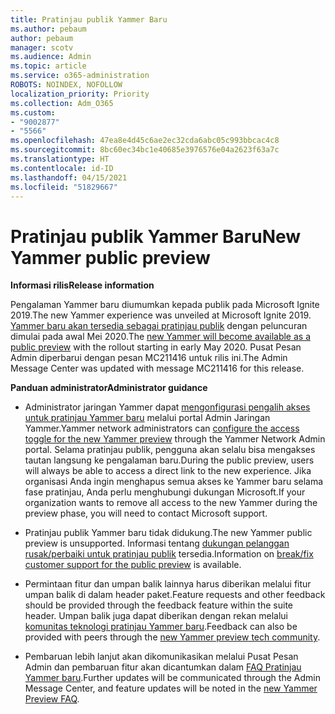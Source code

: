 ```yaml
---
title: Pratinjau publik Yammer Baru
ms.author: pebaum
author: pebaum
manager: scotv
ms.audience: Admin
ms.topic: article
ms.service: o365-administration
ROBOTS: NOINDEX, NOFOLLOW
localization_priority: Priority
ms.collection: Adm_O365
ms.custom:
- "9002877"
- "5566"
ms.openlocfilehash: 47ea8e4d45c6ae2ec32cda6abc05c993bbcac4c8
ms.sourcegitcommit: 8bc60ec34bc1e40685e3976576e04a2623f63a7c
ms.translationtype: HT
ms.contentlocale: id-ID
ms.lasthandoff: 04/15/2021
ms.locfileid: "51829667"
---
```

# <a name="new-yammer-public-preview"></a><span data-ttu-id="abce6-102">Pratinjau publik Yammer Baru</span><span class="sxs-lookup"><span data-stu-id="abce6-102">New Yammer public preview</span></span>

<span data-ttu-id="abce6-103">**Informasi rilis**</span><span class="sxs-lookup"><span data-stu-id="abce6-103">**Release information**</span></span>

<span data-ttu-id="abce6-104">Pengalaman Yammer baru diumumkan kepada publik pada Microsoft Ignite 2019.</span><span class="sxs-lookup"><span data-stu-id="abce6-104">The new Yammer experience was unveiled at Microsoft Ignite 2019.</span></span> <span data-ttu-id="abce6-105">[Yammer baru akan tersedia sebagai pratinjau publik](https://docs.microsoft.com/yammer/get-started-with-yammer/newyammer-faq) dengan peluncuran dimulai pada awal Mei 2020.</span><span class="sxs-lookup"><span data-stu-id="abce6-105">The [new Yammer will become available as a public preview](https://docs.microsoft.com/yammer/get-started-with-yammer/newyammer-faq) with the rollout starting in early May 2020.</span></span> <span data-ttu-id="abce6-106">Pusat Pesan Admin diperbarui dengan pesan MC211416 untuk rilis ini.</span><span class="sxs-lookup"><span data-stu-id="abce6-106">The Admin Message Center was updated with message MC211416 for this release.</span></span>

<span data-ttu-id="abce6-107">**Panduan administrator**</span><span class="sxs-lookup"><span data-stu-id="abce6-107">**Administrator guidance**</span></span>

- <span data-ttu-id="abce6-108">Administrator jaringan Yammer dapat [mengonfigurasi pengalih akses untuk pratinjau Yammer baru](https://docs.microsoft.com/yammer/get-started-with-yammer/administrative-settings-opt-in-newyammer) melalui portal Admin Jaringan Yammer.</span><span class="sxs-lookup"><span data-stu-id="abce6-108">Yammer network administrators can [configure the access toggle for the new Yammer preview](https://docs.microsoft.com/yammer/get-started-with-yammer/administrative-settings-opt-in-newyammer) through the Yammer Network Admin portal.</span></span> <span data-ttu-id="abce6-109">Selama pratinjau publik, pengguna akan selalu bisa mengakses tautan langsung ke pengalaman baru.</span><span class="sxs-lookup"><span data-stu-id="abce6-109">During the public preview, users will always be able to access a direct link to the new experience.</span></span> <span data-ttu-id="abce6-110">Jika organisasi Anda ingin menghapus semua akses ke Yammer baru selama fase pratinjau, Anda perlu menghubungi dukungan Microsoft.</span><span class="sxs-lookup"><span data-stu-id="abce6-110">If your organization wants to remove all access to the new Yammer during the preview phase, you will need to contact Microsoft support.</span></span>

- <span data-ttu-id="abce6-111">Pratinjau publik Yammer baru tidak didukung.</span><span class="sxs-lookup"><span data-stu-id="abce6-111">The new Yammer public preview is unsupported.</span></span> <span data-ttu-id="abce6-112">Informasi tentang [dukungan pelanggan rusak/perbaiki untuk pratinjau publik](https://docs.microsoft.com/yammer/get-started-with-yammer/newyammer-faq#yammer-preview-customer-support) tersedia.</span><span class="sxs-lookup"><span data-stu-id="abce6-112">Information on [break/fix customer support for the public preview](https://docs.microsoft.com/yammer/get-started-with-yammer/newyammer-faq#yammer-preview-customer-support) is available.</span></span>

- <span data-ttu-id="abce6-113">Permintaan fitur dan umpan balik lainnya harus diberikan melalui fitur umpan balik di dalam header paket.</span><span class="sxs-lookup"><span data-stu-id="abce6-113">Feature requests and other feedback should be provided through the feedback feature within the suite header.</span></span> <span data-ttu-id="abce6-114">Umpan balik juga dapat diberikan dengan rekan melalui [komunitas teknologi pratinjau Yammer baru](https://techcommunity.microsoft.com/t5/new-yammer-preview/bd-p/NewYammerPreview).</span><span class="sxs-lookup"><span data-stu-id="abce6-114">Feedback can also be provided with peers through the [new Yammer preview tech community](https://techcommunity.microsoft.com/t5/new-yammer-preview/bd-p/NewYammerPreview).</span></span>

- <span data-ttu-id="abce6-115">Pembaruan lebih lanjut akan dikomunikasikan melalui Pusat Pesan Admin dan pembaruan fitur akan dicantumkan dalam [FAQ Pratinjau Yammer baru](https://docs.microsoft.com/yammer/get-started-with-yammer/newyammer-faq).</span><span class="sxs-lookup"><span data-stu-id="abce6-115">Further updates will be communicated through the Admin Message Center, and feature updates will be noted in the [new Yammer Preview FAQ](https://docs.microsoft.com/yammer/get-started-with-yammer/newyammer-faq).</span></span>

